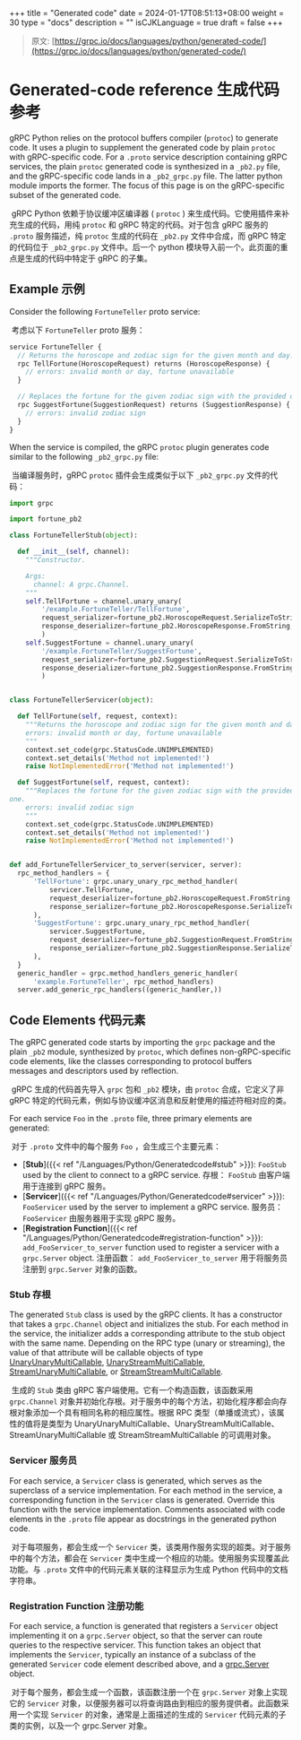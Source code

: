 +++
title = "Generated code"
date = 2024-01-17T08:51:13+08:00
weight = 30
type = "docs"
description = ""
isCJKLanguage = true
draft = false
+++

> 原文: [https://grpc.io/docs/languages/python/generated-code/](https://grpc.io/docs/languages/python/generated-code/)

# Generated-code reference 生成代码参考





gRPC Python relies on the protocol buffers compiler (`protoc`) to generate code. It uses a plugin to supplement the generated code by plain `protoc` with gRPC-specific code. For a `.proto` service description containing gRPC services, the plain `protoc` generated code is synthesized in a `_pb2.py` file, and the gRPC-specific code lands in a `_pb2_grpc.py` file. The latter python module imports the former. The focus of this page is on the gRPC-specific subset of the generated code.

​	gRPC Python 依赖于协议缓冲区编译器 ( `protoc` ) 来生成代码。它使用插件来补充生成的代码，用纯 `protoc` 和 gRPC 特定的代码。对于包含 gRPC 服务的 `.proto` 服务描述，纯 `protoc` 生成的代码在 `_pb2.py` 文件中合成，而 gRPC 特定的代码位于 `_pb2_grpc.py` 文件中。后一个 python 模块导入前一个。此页面的重点是生成的代码中特定于 gRPC 的子集。

## Example 示例

Consider the following `FortuneTeller` proto service:

​	考虑以下 `FortuneTeller` proto 服务：

```proto
service FortuneTeller {
  // Returns the horoscope and zodiac sign for the given month and day.
  rpc TellFortune(HoroscopeRequest) returns (HoroscopeResponse) {
    // errors: invalid month or day, fortune unavailable
  }

  // Replaces the fortune for the given zodiac sign with the provided one.
  rpc SuggestFortune(SuggestionRequest) returns (SuggestionResponse) {
    // errors: invalid zodiac sign
  }
}
```

When the service is compiled, the gRPC `protoc` plugin generates code similar to the following `_pb2_grpc.py` file:

​	当编译服务时，gRPC `protoc` 插件会生成类似于以下 `_pb2_grpc.py` 文件的代码：

```python
import grpc

import fortune_pb2

class FortuneTellerStub(object):

  def __init__(self, channel):
    """Constructor.

    Args:
      channel: A grpc.Channel.
    """
    self.TellFortune = channel.unary_unary(
        '/example.FortuneTeller/TellFortune',
        request_serializer=fortune_pb2.HoroscopeRequest.SerializeToString,
        response_deserializer=fortune_pb2.HoroscopeResponse.FromString,
        )
    self.SuggestFortune = channel.unary_unary(
        '/example.FortuneTeller/SuggestFortune',
        request_serializer=fortune_pb2.SuggestionRequest.SerializeToString,
        response_deserializer=fortune_pb2.SuggestionResponse.FromString,
        )


class FortuneTellerServicer(object):

  def TellFortune(self, request, context):
    """Returns the horoscope and zodiac sign for the given month and day.
    errors: invalid month or day, fortune unavailable
    """
    context.set_code(grpc.StatusCode.UNIMPLEMENTED)
    context.set_details('Method not implemented!')
    raise NotImplementedError('Method not implemented!')

  def SuggestFortune(self, request, context):
    """Replaces the fortune for the given zodiac sign with the provided
one.
    errors: invalid zodiac sign
    """
    context.set_code(grpc.StatusCode.UNIMPLEMENTED)
    context.set_details('Method not implemented!')
    raise NotImplementedError('Method not implemented!')


def add_FortuneTellerServicer_to_server(servicer, server):
  rpc_method_handlers = {
      'TellFortune': grpc.unary_unary_rpc_method_handler(
          servicer.TellFortune,
          request_deserializer=fortune_pb2.HoroscopeRequest.FromString,
          response_serializer=fortune_pb2.HoroscopeResponse.SerializeToString,
      ),
      'SuggestFortune': grpc.unary_unary_rpc_method_handler(
          servicer.SuggestFortune,
          request_deserializer=fortune_pb2.SuggestionRequest.FromString,
          response_serializer=fortune_pb2.SuggestionResponse.SerializeToString,
      ),
  }
  generic_handler = grpc.method_handlers_generic_handler(
      'example.FortuneTeller', rpc_method_handlers)
  server.add_generic_rpc_handlers((generic_handler,))
```

## Code Elements 代码元素

The gRPC generated code starts by importing the `grpc` package and the plain `_pb2` module, synthesized by `protoc`, which defines non-gRPC-specific code elements, like the classes corresponding to protocol buffers messages and descriptors used by reflection.

​	gRPC 生成的代码首先导入 `grpc` 包和 `_pb2` 模块，由 `protoc` 合成，它定义了非 gRPC 特定的代码元素，例如与协议缓冲区消息和反射使用的描述符相对应的类。

For each service `Foo` in the `.proto` file, three primary elements are generated:

​	对于 `.proto` 文件中的每个服务 `Foo` ，会生成三个主要元素：

- [**Stub**]({{< ref "/Languages/Python/Generatedcode#stub" >}}): `FooStub` used by the client to connect to a gRPC service.
  存根： `FooStub` 由客户端用于连接到 gRPC 服务。
- [**Servicer**]({{< ref "/Languages/Python/Generatedcode#servicer" >}}): `FooServicer` used by the server to implement a gRPC service.
  服务员： `FooServicer` 由服务器用于实现 gRPC 服务。
- [**Registration Function**]({{< ref "/Languages/Python/Generatedcode#registration-function" >}}): `add_FooServicer_to_server` function used to register a servicer with a `grpc.Server` object.
  注册函数： `add_FooServicer_to_server` 用于将服务员注册到 `grpc.Server` 对象的函数。

### Stub 存根

The generated `Stub` class is used by the gRPC clients. It has a constructor that takes a `grpc.Channel` object and initializes the stub. For each method in the service, the initializer adds a corresponding attribute to the stub object with the same name. Depending on the RPC type (unary or streaming), the value of that attribute will be callable objects of type [UnaryUnaryMultiCallable](https://grpc.io/grpc/python/grpc.html?#grpc.UnaryUnaryMultiCallable), [UnaryStreamMultiCallable](https://grpc.io/grpc/python/grpc.html?#grpc.UnaryStreamMultiCallable), [StreamUnaryMultiCallable](https://grpc.io/grpc/python/grpc.html?#grpc.StreamUnaryMultiCallable), or [StreamStreamMultiCallable](https://grpc.io/grpc/python/grpc.html?#grpc.StreamStreamMultiCallable).

​	生成的 `Stub` 类由 gRPC 客户端使用。它有一个构造函数，该函数采用 `grpc.Channel` 对象并初始化存根。对于服务中的每个方法，初始化程序都会向存根对象添加一个具有相同名称的相应属性。根据 RPC 类型（单播或流式），该属性的值将是类型为 UnaryUnaryMultiCallable、UnaryStreamMultiCallable、StreamUnaryMultiCallable 或 StreamStreamMultiCallable 的可调用对象。

### Servicer 服务员

For each service, a `Servicer` class is generated, which serves as the superclass of a service implementation. For each method in the service, a corresponding function in the `Servicer` class is generated. Override this function with the service implementation. Comments associated with code elements in the `.proto` file appear as docstrings in the generated python code.

​	对于每项服务，都会生成一个 `Servicer` 类，该类用作服务实现的超类。对于服务中的每个方法，都会在 `Servicer` 类中生成一个相应的功能。使用服务实现覆盖此功能。与 `.proto` 文件中的代码元素关联的注释显示为生成 Python 代码中的文档字符串。

### Registration Function 注册功能

For each service, a function is generated that registers a `Servicer` object implementing it on a `grpc.Server` object, so that the server can route queries to the respective servicer. This function takes an object that implements the `Servicer`, typically an instance of a subclass of the generated `Servicer` code element described above, and a [grpc.Server](https://grpc.io/grpc/python/_modules/grpc.html#Server) object.

​	对于每个服务，都会生成一个函数，该函数注册一个在 `grpc.Server` 对象上实现它的 `Servicer` 对象，以便服务器可以将查询路由到相应的服务提供者。此函数采用一个实现 `Servicer` 的对象，通常是上面描述的生成的 `Servicer` 代码元素的子类的实例，以及一个 grpc.Server 对象。
